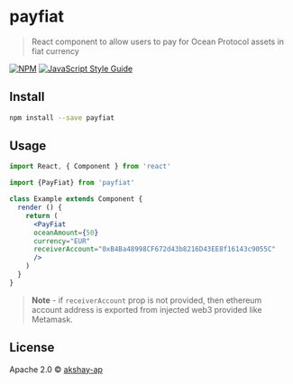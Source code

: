 # payfiat

> React component to allow users to pay for Ocean Protocol assets in fiat currency

[![NPM](https://img.shields.io/npm/v/payfiat.svg)](https://www.npmjs.com/package/payfiat) [![JavaScript Style Guide](https://img.shields.io/badge/code_style-standard-brightgreen.svg)](https://standardjs.com)

## Install

```bash
npm install --save payfiat
```

## Usage

```jsx
import React, { Component } from 'react'

import {PayFiat} from 'payfiat'

class Example extends Component {
  render () {
    return (
      <PayFiat 
      oceanAmount={50} 
      currency="EUR" 
      receiverAccount="0xB4Ba48998CF672d43b8216D43EE8f16143c9055C"
      />
    )
  }
}
```
> **Note** - if `receiverAccount` prop is not provided, then ethereum account address is exported from injected web3 provided like Metamask.

## License

Apache 2.0 © [akshay-ap](https://github.com/akshay-ap)
